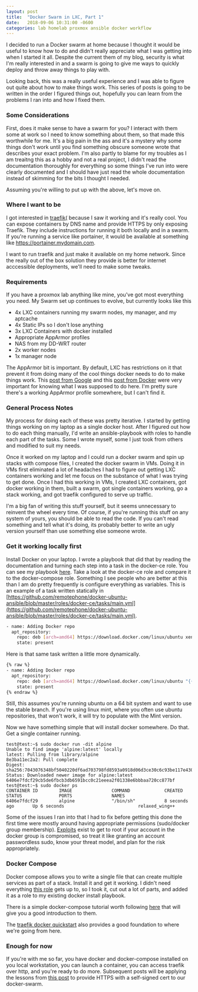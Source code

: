 ```yaml
---
layout: post
title:  "Docker Swarm in LXC, Part 1"
date:   2018-09-06 10:31:00 -0600
categories: lab homelab proxmox ansible docker workflow
---
```


I decided to run a Docker swarm at home because I thought it would be useful to know how to do and didn't really appreciate what I was getting into when I started it all. Despite the current them of my blog, security is what I'm really interested in and a swarm is going to give me ways to quickly deploy and throw away things to play with. 

Looking back, this was a really useful experience and I was able to figure out quite about how to make things work. This series of posts is going to be written in the order I figured things out, hopefully you can learn from the problems I ran into and how I fixed them.

### Some Considerations

First, does it make sense to have a swarm for you? I interact with them some at work so I need to know something about them, so that made this worthwhile for me. It's a big pain in the ass and it's a mystery why some things don't work until you find something obscure someone wrote that describes your exact problem. I'm also partly to blame for my troubles as I am treaitng this as a hobby and not a real project, I didn't read the documentation thoroughly for everything so some things I've run into were clearly documented and I should have just read the whole documentation instead of skimming for the bits I thought I needed. 

Assuming you're willing to put up with the above, let's move on.

### Where I want to be

I got interested in [traefik(](https://traefik.io/) because I saw it working and it's really cool. You can expose containers by DNS name and provide HTTPS by only exposing Traefik. They include instructions for running it both locally and in a swarm. If you're running a service like portainer, it would be available at something like https://portainer.mydomain.com. 

I want to run traefik and just make it available on my home network. Since the really out of the box solution they provide is better for internet acccessible deployments, we'll need to make some tweaks. 

### Requirements

If you have a proxmox lab anything like mine, you've got most everything you need. My Swarm set up continues to evolve, but currently looks like this

- 4x LXC containers running my swarm nodes, my manager, and my aptcache
- 4x Static IPs so I don't lose anything
- 3x LXC Containers with docker installed
- Appropriate AppArmor profiles
- NAS from my DD-WRT router
- 2x worker nodes
- 1x manager node

The AppArmor bit is important. By default, LXC has restrictions on it that prevent it from doing many of the cool things docker needs to do to make things work. This [post from Google](https://cloud.google.com/container-optimized-os/docs/how-to/secure-apparmor) and this [post from Docker](https://docs.docker.com/engine/security/apparmor/) were very important for knowing what I was supposed to do here. I'm pretty sure there's a working AppArmor profile somewhere, but I can't find it. 


### General Process Notes

My process for doing each of these was pretty iterative. I started by getting things working on my laptop as a single docker host. After I figured out how to do each thing manually, I'd write an ansible-playbook with roles to handle each part of the tasks. Some I wrote myself, some I just took from others and modified to suit my needs. 

Once it worked on my laptop and I could run a docker swarm and spin up stacks with compose files, I created the docker swarm in VMs. Doing it in VMs first eliminated a lot of headaches I had to figure out getting LXC containers working and let me focus on the substance of what I was trying to get done. Once I had this working in VMs, I created LXC containers, got docker working in them, built a swarm, got single containers working, go a stack working, and got traefik configured to serve up traffic. 

I'm a big fan of writing this stuff yourself, but it seems unnecessary to reinvent the wheel every time. Of course, if you're running this stuff on any system of yours, you should be able to read the code. If you can't read something and tell what it's doing, its probably better to write an ugly version yourself than use something else someone wrote.  


### Get it working locally first

Install Docker on your laptop. I wrote a playbook that did that by reading the documentation and turning each step into a task in the docker-ce role.  You can see my playbook [here](https://github.com/remotephone/docker-ubuntu-ansible). Take a look at the docker-ce role and compare it to the docker-compose role. Something I see people who are better at this than I am do pretty frequently is configure everything as variables. This is an example of a task written statically in [https://github.com/remotephone/docker-ubuntu-ansible/blob/master/roles/docker-ce/tasks/main.yml](https://github.com/remotephone/docker-ubuntu-ansible/blob/master/roles/docker-ce/tasks/main.yml).

~~~ bash
- name: Adding Docker repo
  apt_repository:
    repo: deb [arch=amd64] https://download.docker.com/linux/ubuntu xenial stable
    state: present

~~~


Here is that same task written a little more dynamically. 

~~~ bash
{% raw %}
- name: Adding Docker repo
  apt_repository:
    repo: deb [arch=amd64] https://download.docker.com/linux/ubuntu "{{ ansible_distribution_release }}" stable
    state: present
{% endraw %}

~~~

Still, this assumes you're running ubuntu on a 64 bit system and want to use the stable branch. If you're using linux mint, where you often use ubuntu repositories, that won't work, it will try to populate with the Mint version. 

Now we have something simple that will install docker somewhere. Do that. Get a single container running. 

~~~ 
test@test:~$ sudo docker run -dit alpine
Unable to find image 'alpine:latest' locally
latest: Pulling from library/alpine
8e3ba11ec2a2: Pull complete
Digest: sha256:7043076348bf5040220df6ad703798fd8593a0918d06d3ce30c6c93be117e430
Status: Downloaded newer image for alpine:latest
6406e7fdcf29cb5de6fbcb3db6591bcc0c21eeea2f01338e6bbbaa720cc877bf
test@test:~$ sudo docker ps
CONTAINER ID        IMAGE               COMMAND             CREATED             STATUS              PORTS               NAMES
6406e7fdcf29        alpine              "/bin/sh"           8 seconds ago       Up 6 seconds                            relaxed_wing++
~~~ 

Some of the issues I ran into that I had to fix before getting this done the first time were mostly around having appropriate permissions (sudo/docker group membership). [Exploits](https://www.rapid7.com/db/modules/exploit/linux/local/docker_daemon_privilege_escalation) exist to get to root if your account in the docker group is compromised, so treat it like granting an account passwordless sudo, know your threat model, and plan for the risk appropriately.  

### Docker Compose

Docker compose allows you to write a single file that can create multiple services as part of a stack. Install it and get it working. I didn't need everything [this role](https://github.com/weareinteractive/ansible-docker-compose) gets up to, so I took it, cut out a lot of parts, and added it as a role to my existing docker install playbook. 

There is a simple docker-compose tutorial worth following [here](https://docs.docker.com/compose/gettingstarted/#step-2-create-a-dockerfile) that will give you a good introduction to them.

The [traefik docker quickstart](https://docs.traefik.io/#the-trfik-quickstart-using-docker) also provides a good foundation to where we're going from here.


### Enough for now

If you're with me so far, you have docker and docker-compose installed on you local workstation, you can launch a container, you can access traefik over http, and you're ready to do more. Subsequent posts will be applying the lessons from [this post](https://github.com/wekan/wekan/wiki/Traefik-and-self-signed-SSL-certs) to provide HTTPS with a self-signed cert to our docker-swarm.